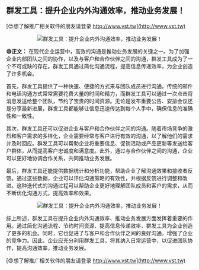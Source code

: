 ## **群发工具：提升企业内外沟通效率，推动业务发展！**

[😍想了解推广相关软件的朋友请登录 http://www.vst.tw](http://www.vst.tw)

 <center><img src="https://vst.tw/MP4/tuiguang/png/1.png" alt="群发工具：提升企业内外沟通效率，推动业务发展！"></center>

**😄正文：**
在现代企业运营中，高效的沟通是推动业务发展的关键之一。为了加强企业内部团队之间的协作，以及与客户和合作伙伴之间的沟通，群发工具成为了一个不可或缺的存在。群发工具通过简化沟通流程，提高信息传递效率，为企业创造了许多机会。

首先，群发工具提供了一种快速、便捷的方式来与团队成员进行沟通。传统的邮件和电话沟通方式常常需要花费大量的时间和精力，而群发工具可以通过一次点击将消息发送给整个团队，节约了宝贵的时间资源。无论是发布重要公告、安排会议还是分享最新进展，群发工具都能够让信息迅速传达到每个人手中，确保信息的准确性和一致性。

其次，群发工具还可以促进企业与客户和合作伙伴之间的沟通。随着市场竞争的激烈和客户需求的多样化，企业需要经常与客户进行有效的沟通，以了解他们的需求并及时回应。群发工具可以帮助企业将重要信息、促销活动或产品更新等发送给客户群体，从而提高客户忠诚度和满意度。此外，通过与合作伙伴之间的沟通，企业可以更好地协调合作关系，共同推动业务发展。

最后，群发工具还能提供数据统计和分析功能，帮助企业了解沟通效果和接收者反馈。通过这些数据，企业可以评估沟通策略的有效性，并根据反馈进行调整和改进。这种迭代式的沟通过程可以帮助企业更好地理解团队成员和客户的需求，从而不断优化沟通方式，提高效率和效果。

 <center><img src="https://vst.tw/MP4/tuiguang/png/3.png" alt="群发工具：提升企业内外沟通效率，推动业务发展！"></center>

综上所述，群发工具在提升企业内外沟通效率、推动业务发展方面发挥着重要的作用。通过简化沟通流程、节约时间资源、提高信息传递效率，群发工具为企业创造了更多的机会。同时，它也促进了与客户和合作伙伴之间的良好沟通，增强了企业的竞争力。因此，企业应充分利用群发工具，将其纳入日常运营中，以促进团队协作，提高沟通效率，推动业务发展。

[😍想了解推广相关软件的朋友请登录 http://www.vst.tw](http://www.vst.tw)



